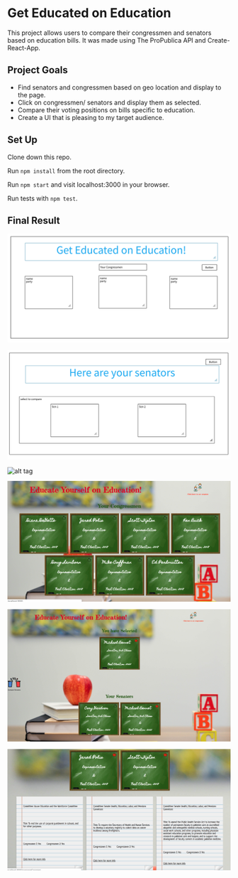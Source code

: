 # Get Educated on Education
This project allows users to compare their congressmen and senators based on education bills. It was made using The ProPublica API and Create-React-App.

## Project Goals
* Find senators and congressmen based on geo location and display to the page.
* Click on congressmen/ senators and display them as selected.
* Compare their voting positions on bills specific to education.
* Create a UI that is pleasing to my target audience.

## Set Up
Clone down this repo.

Run `npm install` from the root directory.

Run `npm start` and visit localhost:3000 in your browser.

Run tests with `npm test`.

## Final Result

![alt tag](https://github.com/benjaminhayek/learn-to-vote/blob/master/public/images/home.png "Wire-Frame")

![alt tag](https://github.com/benjaminhayek/learn-to-vote/blob/master/public/images/senator-page.png "Wire-Frame")

![alt tag](https://github.com/benjaminhayek/learn-to-vote/blob/master/public/images/vote.png "Wire-Frame")

![alt tag](https://github.com/benjaminhayek/learn-to-vote/blob/master/public/images/homePage.png "Screen-shot of App")

![alt tag](https://github.com/benjaminhayek/learn-to-vote/blob/master/public/images/selected.png "Screen-shot of App")

![alt tag](https://github.com/benjaminhayek/learn-to-vote/blob/master/public/images/compared.png "Screen-shot of App")
